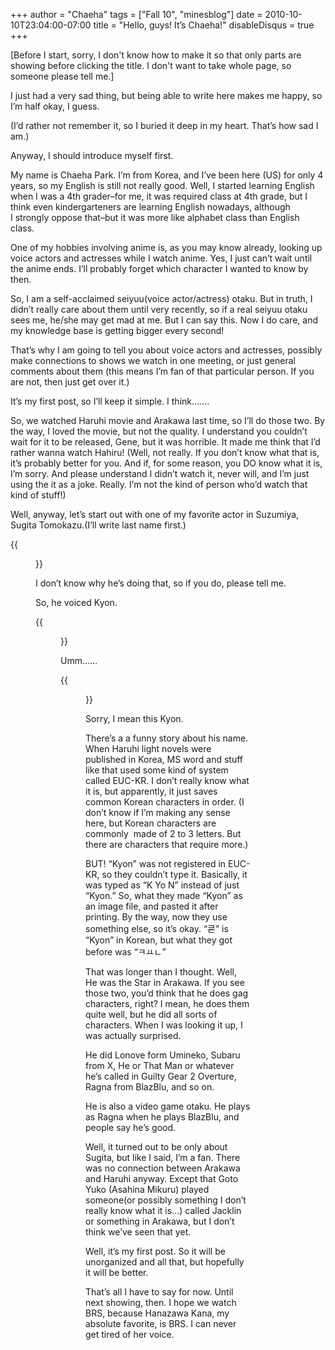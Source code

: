 +++
author = "Chaeha"
tags = ["Fall 10", "minesblog"]
date = 2010-10-10T23:04:00-07:00
title = "Hello, guys! It’s Chaeha!"
disableDisqus = true
+++

[Before I start, sorry, I don't know how to make it so that only parts are showing before clicking the title. I don't want to take whole page, so someone please tell me.]

I just had a very sad thing, but being able to write here makes me happy, so I’m half okay, I guess.

(I’d rather not remember it, so I buried it deep in my heart. That’s how sad I am.)

Anyway, I should introduce myself first.

My name is Chaeha Park. I’m from Korea, and I’ve been here (US) for only 4 years, so my English is still not really good. Well, I started learning English when I was a 4th grader–for me, it was required class at 4th grade, but I think even kindergarteners are learning English nowadays, although I strongly oppose that–but it was more like alphabet class than English class.

One of my hobbies involving anime is, as you may know already, looking up voice actors and actresses while I watch anime. Yes, I just can’t wait until the anime ends. I’ll probably forget which character I wanted to know by then.

So, I am a self-acclaimed seiyuu(voice actor/actress) otaku. But in truth, I didn’t really care about them until very recently, so if a real seiyuu otaku sees me, he/she may get mad at me. But I can say this. Now I do care, and my knowledge base is getting bigger every second!

That’s why I am going to tell you about voice actors and actresses, possibly make connections to shows we watch in one meeting, or just general comments about them (this means I’m fan of that particular person. If you are not, then just get over it.)

It’s my first post, so I’ll keep it simple. I think…….

So, we watched Haruhi movie and Arakawa last time, so I’ll do those two. By the way, I loved the movie, but not the quality. I understand you couldn’t wait for it to be released, Gene, but it was horrible. It made me think that I’d rather wanna watch Hahiru! (Well, not really. If you don’t know what that is, it’s probably better for you. And if, for some reason, you DO know what it is, I’m sorry. And please understand I didn’t watch it, never will, and I’m just using the it as a joke. Really. I’m not the kind of person who’d watch that kind of stuff!)

Well, anyway, let’s start out with one of my favorite actor in Suzumiya, Sugita Tomokazu.(I’ll write last name first.)

{{<figure src="http://minesblog.com/anime/files/2010/10/tomokazu-300x199.jpg" link="http://minesblog.com/anime/files/2010/10/tomokazu.jpg" caption="that&#39;s him." width="300" height="199">}}

I don’t know why he’s doing that, so if you do, please tell me.

So, he voiced Kyon.

{{<figure src="http://minesblog.com/anime/files/2010/10/kyon-300x226.jpg" link="http://minesblog.com/anime/files/2010/10/kyon.jpg" caption="Reeves&#39;s Muntjac/barking deer; scientific name : Muntiacus reevesi. It&#39;s real. don&#39;t belive me? Look it up then." width="300" height="226">}}

Umm……

{{<figure src="http://minesblog.com/anime/files/2010/10/d0019807_48722c5a2d989-279x300.png" link="http://minesblog.com/anime/files/2010/10/d0019807_48722c5a2d989.png" caption="But we&#39;re more familiar with this one..." width="279" height="300">}}

Sorry, I mean this Kyon.

There’s a a funny story about his name. When Haruhi light novels were published in Korea, MS word and stuff like that used some kind of system called EUC-KR. I don’t really know what it is, but apparently, it just saves common Korean characters in order. (I don’t know if I’m making any sense here, but Korean characters are commonly  made of 2 to 3 letters. But there are characters that require more.)

BUT! “Kyon” was not registered in EUC-KR, so they couldn’t type it. Basically, it was typed as “K Yo N” instead of just “Kyon.” So, what they made “Kyon” as an image file, and pasted it after printing. By the way, now they use something else, so it’s okay. “쿈” is “Kyon” in Korean, but what they got before was “ㅋㅛㄴ”

That was longer than I thought. Well, He was the Star in Arakawa. If you see those two, you’d think that he does gag characters, right? I mean, he does them quite well, but he did all sorts of characters. When I was looking it up, I was actually surprised.

He did Lonove form Umineko, Subaru from X, He or That Man or whatever he’s called in Guilty Gear 2 Overture, Ragna from BlazBlu, and so on.

He is also a video game otaku. He plays as Ragna when he plays BlazBlu, and people say he’s good.

Well, it turned out to be only about Sugita, but like I said, I’m a fan. There was no connection between Arakawa and Haruhi anyway. Except that Goto Yuko (Asahina Mikuru) played someone(or possibly something I don’t really know what it is…) called Jacklin or something in Arakawa, but I don’t think we’ve seen that yet.

Well, it’s my first post. So it will be unorganized and all that, but hopefully it will be better.

That’s all I have to say for now. Until next showing, then. I hope we watch BRS, because Hanazawa Kana, my absolute favorite, is BRS. I can never get tired of her voice.
